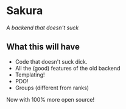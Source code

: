 # Sakura

_A backend that doesn't suck_

## What this will have

- Code that doesn't suck dick.
- All the (good) features of the old backend
- Templating!
- PDO!
- Groups (different from ranks)

Now with 100% more open source!
